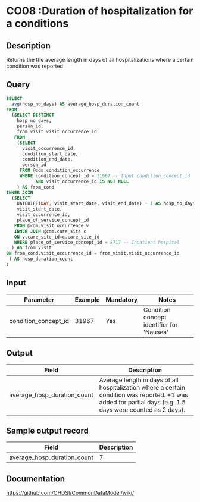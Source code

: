 <!---
Group:condition occurrence
Name:CO08 Duration of hospitalization for a conditions
Author:Patrick Ryan
CDM Version: 5.0
-->

# CO08 :Duration of hospitalization for a conditions

## Description
Returns the the average length in days of all hospitalizations where a certain condition was reported

## Query
```sql
SELECT
  avg(hosp_no_days) AS average_hosp_duration_count
FROM 
  (SELECT DISTINCT
    hosp_no_days,
    person_id,
    from_visit.visit_occurrence_id
   FROM 
    (SELECT
      visit_occurrence_id, 
      condition_start_date, 
      condition_end_date, 
      person_id
     FROM @cdm.condition_occurrence
     WHERE condition_concept_id = 31967 -- Input condition_concept_id 
           AND visit_occurrence_id IS NOT NULL
    ) AS from_cond
INNER JOIN 
  (SELECT
    DATEDIFF(DAY, visit_start_date, visit_end_date) + 1 AS hosp_no_days,
    visit_start_date,
    visit_occurrence_id,
    place_of_service_concept_id
   FROM @cdm.visit_occurrence v
   INNER JOIN @cdm.care_site c 
   ON v.care_site_id=c.care_site_id
   WHERE place_of_service_concept_id = 8717 -- Inpatient hospital
  ) AS from_visit
ON from_cond.visit_occurrence_id = from_visit.visit_occurrence_id 
 ) AS hosp_duration_count
;
```



## Input

|  Parameter |  Example |  Mandatory |  Notes |
| --- | --- | --- | --- |
| condition_concept_id | 31967 | Yes | Condition concept identifier for 'Nausea' |

## Output

|  Field |  Description |
| --- | --- |
| average_hosp_duration_count | Average length in days of all hospitalization where a certain condition was reported. +1 was added for partial days (e.g. 1.5 days were counted as 2 days). |

## Sample output record

| Field |  Description |
| --- | --- |
| average_hosp_duration_count | 7 |


## Documentation
https://github.com/OHDSI/CommonDataModel/wiki/
